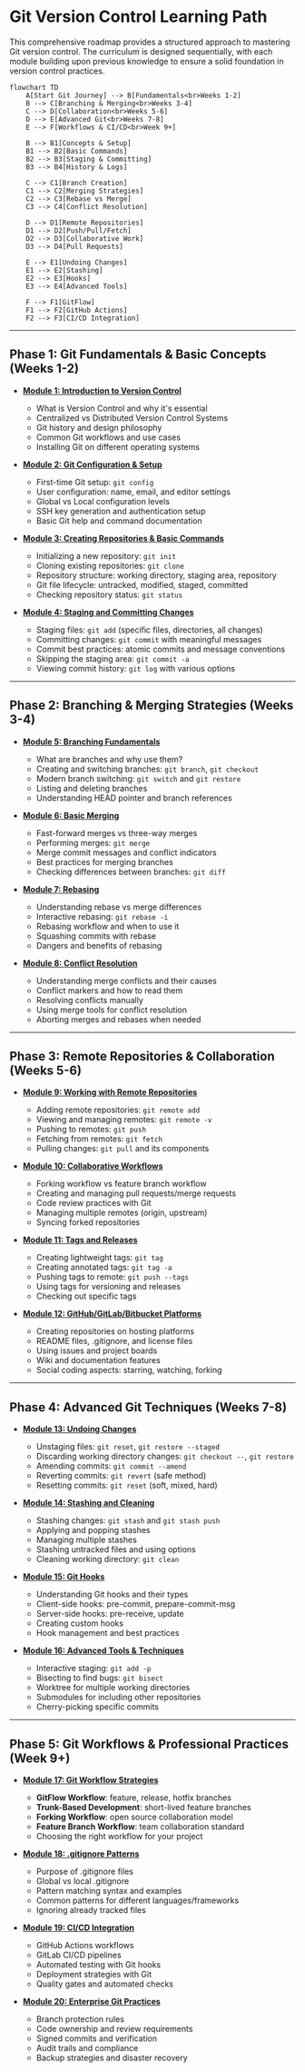 # Git Version Control Learning Path

This comprehensive roadmap provides a structured approach to mastering Git version control. The curriculum is designed sequentially, with each module building upon previous knowledge to ensure a solid foundation in version control practices.

```mermaid
flowchart TD
    A[Start Git Journey] --> B[Fundamentals<br>Weeks 1-2]
    B --> C[Branching & Merging<br>Weeks 3-4]
    C --> D[Collaboration<br>Weeks 5-6]
    D --> E[Advanced Git<br>Weeks 7-8]
    E --> F[Workflows & CI/CD<br>Week 9+]
    
    B --> B1[Concepts & Setup]
    B1 --> B2[Basic Commands]
    B2 --> B3[Staging & Committing]
    B3 --> B4[History & Logs]
    
    C --> C1[Branch Creation]
    C1 --> C2[Merging Strategies]
    C2 --> C3[Rebase vs Merge]
    C3 --> C4[Conflict Resolution]
    
    D --> D1[Remote Repositories]
    D1 --> D2[Push/Pull/Fetch]
    D2 --> D3[Collaborative Work]
    D3 --> D4[Pull Requests]
    
    E --> E1[Undoing Changes]
    E1 --> E2[Stashing]
    E2 --> E3[Hooks]
    E3 --> E4[Advanced Tools]
    
    F --> F1[GitFlow]
    F1 --> F2[GitHub Actions]
    F2 --> F3[CI/CD Integration]
```

---

## Phase 1: Git Fundamentals & Basic Concepts (Weeks 1-2)

*   [**Module 1: Introduction to Version Control**](https://github.com/ahmadrizal1st/git-intro/#readme)
    *   What is Version Control and why it's essential
    *   Centralized vs Distributed Version Control Systems
    *   Git history and design philosophy
    *   Common Git workflows and use cases
    *   Installing Git on different operating systems

*   [**Module 2: Git Configuration & Setup**](https://github.com/ahmadrizal1st/git-setup/#readme)
    *   First-time Git setup: `git config`
    *   User configuration: name, email, and editor settings
    *   Global vs Local configuration levels
    *   SSH key generation and authentication setup
    *   Basic Git help and command documentation

*   [**Module 3: Creating Repositories & Basic Commands**](https://github.com/ahmadrizal1st/git-repositories/#readme)
    *   Initializing a new repository: `git init`
    *   Cloning existing repositories: `git clone`
    *   Repository structure: working directory, staging area, repository
    *   Git file lifecycle: untracked, modified, staged, committed
    *   Checking repository status: `git status`

*   [**Module 4: Staging and Committing Changes**](https://github.com/ahmadrizal1st/git-committing/#readme)
    *   Staging files: `git add` (specific files, directories, all changes)
    *   Committing changes: `git commit` with meaningful messages
    *   Commit best practices: atomic commits and message conventions
    *   Skipping the staging area: `git commit -a`
    *   Viewing commit history: `git log` with various options

---

## Phase 2: Branching & Merging Strategies (Weeks 3-4)

*   [**Module 5: Branching Fundamentals**](https://github.com/ahmadrizal1st/git-branching/#readme)
    *   What are branches and why use them?
    *   Creating and switching branches: `git branch`, `git checkout`
    *   Modern branch switching: `git switch` and `git restore`
    *   Listing and deleting branches
    *   Understanding HEAD pointer and branch references

*   [**Module 6: Basic Merging**](https://github.com/ahmadrizal1st/git-merging/#readme)
    *   Fast-forward merges vs three-way merges
    *   Performing merges: `git merge`
    *   Merge commit messages and conflict indicators
    *   Best practices for merging branches
    *   Checking differences between branches: `git diff`

*   [**Module 7: Rebasing**](https://github.com/ahmadrizal1st/git-rebasing/#readme)
    *   Understanding rebase vs merge differences
    *   Interactive rebasing: `git rebase -i`
    *   Rebasing workflow and when to use it
    *   Squashing commits with rebase
    *   Dangers and benefits of rebasing

*   [**Module 8: Conflict Resolution**](https://github.com/ahmadrizal1st/git-conflicts/#readme)
    *   Understanding merge conflicts and their causes
    *   Conflict markers and how to read them
    *   Resolving conflicts manually
    *   Using merge tools for conflict resolution
    *   Aborting merges and rebases when needed

---

## Phase 3: Remote Repositories & Collaboration (Weeks 5-6)

*   [**Module 9: Working with Remote Repositories**](https://github.com/ahmadrizal1st/git-remote/#readme)
    *   Adding remote repositories: `git remote add`
    *   Viewing and managing remotes: `git remote -v`
    *   Pushing to remotes: `git push`
    *   Fetching from remotes: `git fetch`
    *   Pulling changes: `git pull` and its components

*   [**Module 10: Collaborative Workflows**](https://github.com/ahmadrizal1st/git-collaboration/#readme)
    *   Forking workflow vs feature branch workflow
    *   Creating and managing pull requests/merge requests
    *   Code review practices with Git
    *   Managing multiple remotes (origin, upstream)
    *   Syncing forked repositories

*   [**Module 11: Tags and Releases**](https://github.com/ahmadrizal1st/git-tags/#readme)
    *   Creating lightweight tags: `git tag`
    *   Creating annotated tags: `git tag -a`
    *   Pushing tags to remote: `git push --tags`
    *   Using tags for versioning and releases
    *   Checking out specific tags

*   [**Module 12: GitHub/GitLab/Bitbucket Platforms**](https://github.com/ahmadrizal1st/git-platforms/#readme)
    *   Creating repositories on hosting platforms
    *   README files, .gitignore, and license files
    *   Using issues and project boards
    *   Wiki and documentation features
    *   Social coding aspects: starring, watching, forking

---

## Phase 4: Advanced Git Techniques (Weeks 7-8)

*   [**Module 13: Undoing Changes**](https://github.com/ahmadrizal1st/git-undo/#readme)
    *   Unstaging files: `git reset`, `git restore --staged`
    *   Discarding working directory changes: `git checkout --`, `git restore`
    *   Amending commits: `git commit --amend`
    *   Reverting commits: `git revert` (safe method)
    *   Resetting commits: `git reset` (soft, mixed, hard)

*   [**Module 14: Stashing and Cleaning**](https://github.com/ahmadrizal1st/git-stashing/#readme)
    *   Stashing changes: `git stash` and `git stash push`
    *   Applying and popping stashes
    *   Managing multiple stashes
    *   Stashing untracked files and using options
    *   Cleaning working directory: `git clean`

*   [**Module 15: Git Hooks**](https://github.com/ahmadrizal1st/git-hooks/#readme)
    *   Understanding Git hooks and their types
    *   Client-side hooks: pre-commit, prepare-commit-msg
    *   Server-side hooks: pre-receive, update
    *   Creating custom hooks
    *   Hook management and best practices

*   [**Module 16: Advanced Tools & Techniques**](https://github.com/ahmadrizal1st/git-advanced/#readme)
    *   Interactive staging: `git add -p`
    *   Bisecting to find bugs: `git bisect`
    *   Worktree for multiple working directories
    *   Submodules for including other repositories
    *   Cherry-picking specific commits

---

## Phase 5: Git Workflows & Professional Practices (Week 9+)

*   [**Module 17: Git Workflow Strategies**](https://github.com/ahmadrizal1st/git-workflows/#readme)
    *   **GitFlow Workflow**: feature, release, hotfix branches
    *   **Trunk-Based Development**: short-lived feature branches
    *   **Forking Workflow**: open source collaboration model
    *   **Feature Branch Workflow**: team collaboration standard
    *   Choosing the right workflow for your project

*   [**Module 18: .gitignore Patterns**](https://github.com/ahmadrizal1st/git-ignore/#readme)
    *   Purpose of .gitignore files
    *   Global vs local .gitignore
    *   Pattern matching syntax and examples
    *   Common patterns for different languages/frameworks
    *   Ignoring already tracked files

*   [**Module 19: CI/CD Integration**](https://github.com/ahmadrizal1st/git-ci-cd/#readme)
    *   GitHub Actions workflows
    *   GitLab CI/CD pipelines
    *   Automated testing with Git hooks
    *   Deployment strategies with Git
    *   Quality gates and automated checks

*   [**Module 20: Enterprise Git Practices**](https://github.com/ahmadrizal1st/git-enterprise/#readme)
    *   Branch protection rules
    *   Code ownership and review requirements
    *   Signed commits and verification
    *   Audit trails and compliance
    *   Backup strategies and disaster recovery
